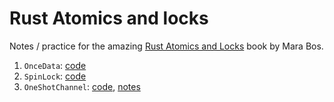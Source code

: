 # Rust Atomics and locks

Notes / practice for the amazing [Rust Atomics and Locks](https://marabos.nl/atomics/)
book by Mara Bos.

1. `OnceData`: [code](./src/once_data.rs)
2. `SpinLock`: [code](./src/spinlock.rs)
3. `OneShotChannel`: [code](./src/channels.rs), [notes](./docs/channels.md)
